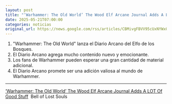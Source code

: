 ```yaml
---
layout: post
title: "‘Warhammer: The Old World’ The Wood Elf Arcane Journal Adds A LOT Of Good Stuff - Bell of Lost Souls"
date: 2025-05-21T07:00:00
categories: noticias
original_url: https://news.google.com/rss/articles/CBMivgFBVV95cUxNYWxQVmM4WWVHU0lVaWhBWEpUQTBnUFdjY0FnM1M5dk5Nd29Xelhvb3lpZGxweU02N3BPNGxEWnFaYzBSR1JSVWxNNjc0RXVsQm1Ldjg3b1M1ZzdXcUMyNjFDVEp5VHpVZlhqeFRvLUlwc1RQby16b3FEZDA5aUIxLUFZQ3BZbHdFOHdiWmdSQ2ZyUl9GYzBjT2ZzaUo4SXY2ZmdWVWU4d29iZXJTNXF1cHN2YW42d0Utd2pxanRn?oc=5
---
```



1. "Warhammer: The Old World" lanza el Diario Arcano del Elfo de los Bosques.
2. El Diario Arcano agrega mucho contenido nuevo y emocionante.
3. Los fans de Warhammer pueden esperar una gran cantidad de material adicional.
4. El Diario Arcano promete ser una adición valiosa al mundo de Warhammer.


---


[‘Warhammer: The Old World’ The Wood Elf Arcane Journal Adds A LOT Of Good Stuff](https://news.google.com/rss/articles/CBMivgFBVV95cUxNYWxQVmM4WWVHU0lVaWhBWEpUQTBnUFdjY0FnM1M5dk5Nd29Xelhvb3lpZGxweU02N3BPNGxEWnFaYzBSR1JSVWxNNjc0RXVsQm1Ldjg3b1M1ZzdXcUMyNjFDVEp5VHpVZlhqeFRvLUlwc1RQby16b3FEZDA5aUIxLUFZQ3BZbHdFOHdiWmdSQ2ZyUl9GYzBjT2ZzaUo4SXY2ZmdWVWU4d29iZXJTNXF1cHN2YW42d0Utd2pxanRn?oc=5)  Bell of Lost Souls
